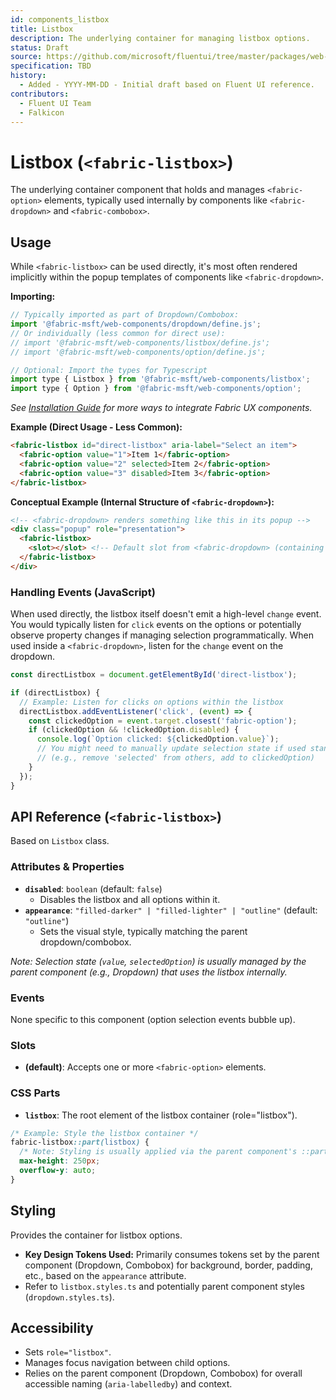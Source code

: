 ```yaml
---
id: components_listbox
title: Listbox
description: The underlying container for managing listbox options.
status: Draft
source: https://github.com/microsoft/fluentui/tree/master/packages/web-components/src/listbox
specification: TBD
history:
  - Added - YYYY-MM-DD - Initial draft based on Fluent UI reference.
contributors:
  - Fluent UI Team
  - Falkicon
---
```


# Listbox (`<fabric-listbox>`)

The underlying container component that holds and manages `<fabric-option>` elements, typically used internally by components like `<fabric-dropdown>` and `<fabric-combobox>`.

## Usage

While `<fabric-listbox>` can be used directly, it's most often rendered implicitly within the popup templates of components like `<fabric-dropdown>`.

**Importing:**

```javascript
// Typically imported as part of Dropdown/Combobox:
import '@fabric-msft/web-components/dropdown/define.js';
// Or individually (less common for direct use):
// import '@fabric-msft/web-components/listbox/define.js';
// import '@fabric-msft/web-components/option/define.js';

// Optional: Import the types for Typescript
import type { Listbox } from '@fabric-msft/web-components/listbox';
import type { Option } from '@fabric-msft/web-components/option';
```

*See [Installation Guide](../../guides/installation.md) for more ways to integrate Fabric UX components.*

**Example (Direct Usage - Less Common):**

```html
<fabric-listbox id="direct-listbox" aria-label="Select an item">
  <fabric-option value="1">Item 1</fabric-option>
  <fabric-option value="2" selected>Item 2</fabric-option>
  <fabric-option value="3" disabled>Item 3</fabric-option>
</fabric-listbox>
```

**Conceptual Example (Internal Structure of `<fabric-dropdown>`):**

```html
<!-- <fabric-dropdown> renders something like this in its popup -->
<div class="popup" role="presentation">
  <fabric-listbox>
    <slot></slot> <!-- Default slot from <fabric-dropdown> (containing options) goes here -->
  </fabric-listbox>
</div>
```

### Handling Events (JavaScript)

When used directly, the listbox itself doesn't emit a high-level `change` event. You would typically listen for `click` events on the options or potentially observe property changes if managing selection programmatically. When used inside a `<fabric-dropdown>`, listen for the `change` event on the dropdown.

```javascript
const directListbox = document.getElementById('direct-listbox');

if (directListbox) {
  // Example: Listen for clicks on options within the listbox
  directListbox.addEventListener('click', (event) => {
    const clickedOption = event.target.closest('fabric-option');
    if (clickedOption && !clickedOption.disabled) {
      console.log(`Option clicked: ${clickedOption.value}`);
      // You might need to manually update selection state if used standalone
      // (e.g., remove 'selected' from others, add to clickedOption)
    }
  });
}
```

## API Reference (`<fabric-listbox>`)

Based on `Listbox` class.

### Attributes & Properties

*   **`disabled`**: `boolean` (default: `false`)
    *   Disables the listbox and all options within it.
*   **`appearance`**: `"filled-darker" | "filled-lighter" | "outline"` (default: `"outline"`)
    *   Sets the visual style, typically matching the parent dropdown/combobox.

*Note: Selection state (`value`, `selectedOption`) is usually managed by the parent component (e.g., Dropdown) that uses the listbox internally.*

### Events

None specific to this component (option selection events bubble up).

### Slots

*   **(default)**: Accepts one or more `<fabric-option>` elements.

### CSS Parts

*   **`listbox`**: The root element of the listbox container (role="listbox").

```css
/* Example: Style the listbox container */
fabric-listbox::part(listbox) {
  /* Note: Styling is usually applied via the parent component's ::part(listbox) */
  max-height: 250px;
  overflow-y: auto;
}
```

## Styling

Provides the container for listbox options.

*   **Key Design Tokens Used:** Primarily consumes tokens set by the parent component (Dropdown, Combobox) for background, border, padding, etc., based on the `appearance` attribute.
*   Refer to `listbox.styles.ts` and potentially parent component styles (`dropdown.styles.ts`).

## Accessibility

*   Sets `role="listbox"`.
*   Manages focus navigation between child options.
*   Relies on the parent component (Dropdown, Combobox) for overall accessible naming (`aria-labelledby`) and context. 